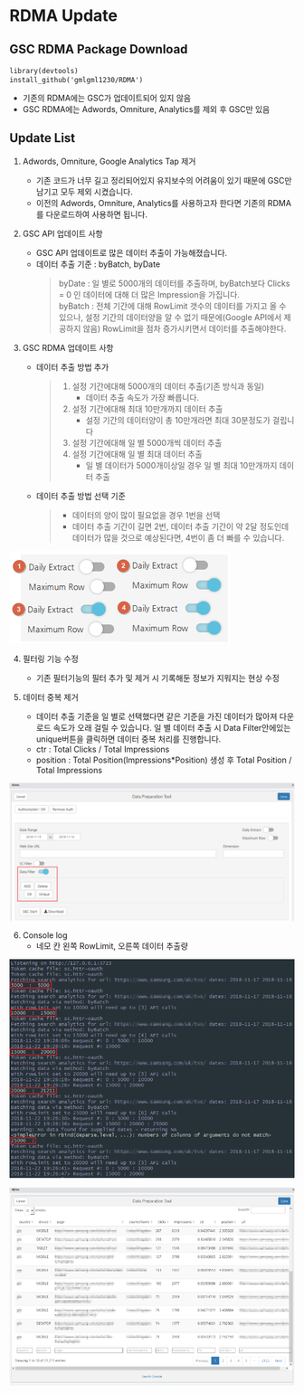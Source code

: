 # RDMA Update

## GSC RDMA Package Download

```
library(devtools)
install_github('gmlgml1230/RDMA')
```

- 기존의 RDMA에는 GSC가 업데이트되어 있지 않음
- GSC RDMA에는 Adwords, Omniture, Analytics를 제외 후 GSC만 있음

## Update List

1. Adwords, Omniture, Google Analytics Tap 제거
    - 기존 코드가 너무 길고 정리되어있지 유지보수의 어려움이 있기 때문에 GSC만 남기고 모두 제외 시켰습니다.
    - 이전의 Adwords, Omniture, Analytics를 사용하고자 한다면 기존의 RDMA를 다운로드하여 사용하면 됩니다.

2. GSC API 업데이트 사항
    - GSC API 업데이트로 많은 데이터 추출이 가능해졌습니다.
    - 데이터 추출 기준 : byBatch, byDate
      > byDate : 일 별로 5000개의 데이터를 추출하며, byBatch보다 Clicks = 0 인 데이터에 대해 더 많은 Impression을 가집니다.  
      > byBatch : 전체 기간에 대해 RowLimit 갯수의 데이터를 가지고 올 수 있으나, 설정 기간의 데이터양을 알 수 없기 때문에(Google API에서 제공하지 않음) RowLimit을 점차 증가시키면서 데이터를 추출해야한다.

3. GSC RDMA 업데이트 사항
    - 데이터 추출 방법 추가
      > 1. 설정 기간에대해 5000개의 데이터 추출(기존 방식과 동일)
      >     - 데이터 추출 속도가 가장 빠릅니다.
      > 2. 설정 기간에대해 최대 10만개까지 데이터 추출
      >     - 설정 기간의 데이터양이 총 10만개라면 최대 30분정도가 걸립니다
      > 3. 설정 기간에대해 일 별 5000개씩 데이터 추출
      > 4. 설정 기간에대해 일 별 최대 데이터 추출
      >     - 일 별 데이터가 5000개이상일 경우 일 별 최대 10만개까지 데이터 추출

    - 데이터 추출 방법 선택 기준
      > - 데이터의 양이 많이 필요없을 경우 1번을 선택  
      > - 데이터 추출 기간이 길면 2번, 데이터 추출 기간이 약 2달 정도인데 데이터가 많을 것으로 예상된다면, 4번이 좀 더 빠를 수 있습니다.

![](assets/markdown-img-paste-20181122192427722.png)          

4. 필터링 기능 수정
    - 기존 필터기능의 필터 추가 및 제거 시 기록해둔 정보가 지워지는 현상 수정

5. 데이터 중복 제거
    - 데이터 추출 기준을 일 별로 선택했다면 같은 기준을 가진 데이터가 많아져 다운로드 속도가 오래 걸릴 수 있습니다. 일 별 데이터 추출 시 Data Filter안에있는 unique버튼을 클릭하면 데이터 중복 처리를 진행합니다.  
    - ctr : Total Clicks / Total Impressions  
    - position : Total Position(Impressions*Position) 생성 후 Total Position /  Total Impressions  
    
![](assets/markdown-img-paste-2018112219252335.png)

6. Console log
      - 네모 칸 왼쪽 RowLimit, 오른쪽 데이터 추출량
      
![](assets/markdown-img-paste-2018112219380723.png)

![](assets/markdown-img-paste-20181122194015561.png)
